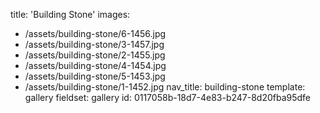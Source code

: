 title: 'Building Stone'
images:
  - /assets/building-stone/6-1456.jpg
  - /assets/building-stone/3-1457.jpg
  - /assets/building-stone/2-1455.jpg
  - /assets/building-stone/4-1454.jpg
  - /assets/building-stone/5-1453.jpg
  - /assets/building-stone/1-1452.jpg
nav_title: building-stone
template: gallery
fieldset: gallery
id: 0117058b-18d7-4e83-b247-8d20fba95dfe
